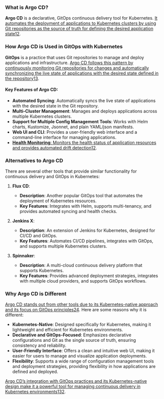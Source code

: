 ### What is Argo CD?

**Argo CD** is a declarative, GitOps continuous delivery tool for Kubernetes. [It automates the deployment of applications to Kubernetes clusters by using Git repositories as the source of truth for defining the desired application state](https://argo-cd.readthedocs.io/)[1](https://argo-cd.readthedocs.io/)[2](https://codefresh.io/learn/argo-cd/).

### How Argo CD is Used in GitOps with Kubernetes

**GitOps** is a practice that uses Git repositories to manage and deploy applications and infrastructure. [Argo CD follows this pattern by continuously monitoring Git repositories for changes and automatically synchronizing the live state of applications with the desired state defined in the repository](https://argo-cd.readthedocs.io/)[1](https://argo-cd.readthedocs.io/)[3](https://www.digitalocean.com/community/tutorials/how-to-deploy-to-kubernetes-using-argo-cd-and-gitops).

#### Key Features of Argo CD:

- **Automated Syncing**: Automatically syncs the live state of applications with the desired state in the Git repository.
- **Multi-Cluster Management**: Manages and deploys applications across multiple Kubernetes clusters.
- **Support for Multiple Config Management Tools**: Works with Helm charts, Kustomize, Jsonnet, and plain YAML/json manifests.
- **Web UI and CLI**: Provides a user-friendly web interface and a command-line interface for managing applications.
- [**Health Monitoring**: Monitors the health status of application resources and provides automated drift detection](https://argo-cd.readthedocs.io/)[1](https://argo-cd.readthedocs.io/)[2](https://codefresh.io/learn/argo-cd/).

### Alternatives to Argo CD

There are several other tools that provide similar functionality for continuous delivery and GitOps in Kubernetes:

1. **Flux CD**:
    
    - **Description**: Another popular GitOps tool that automates the deployment of Kubernetes resources.
    - **Key Features**: Integrates with Helm, supports multi-tenancy, and provides automated syncing and health checks.
2. **Jenkins X**:
    
    - **Description**: An extension of Jenkins for Kubernetes, designed for CI/CD and GitOps.
    - **Key Features**: Automates CI/CD pipelines, integrates with GitOps, and supports multiple Kubernetes clusters.
3. **Spinnaker**:
    
    - **Description**: A multi-cloud continuous delivery platform that supports Kubernetes.
    - **Key Features**: Provides advanced deployment strategies, integrates with multiple cloud providers, and supports GitOps workflows.

### Why Argo CD is Different

[Argo CD stands out from other tools due to its Kubernetes-native approach and its focus on GitOps principles](https://argo-cd.readthedocs.io/)[2](https://codefresh.io/learn/argo-cd/)[4](https://www.kubecost.com/kubernetes-devops-tools/argocd/). Here are some reasons why it is different:

- **Kubernetes-Native**: Designed specifically for Kubernetes, making it lightweight and efficient for Kubernetes environments.
- **Declarative and GitOps-Focused**: Emphasizes declarative configurations and Git as the single source of truth, ensuring consistency and reliability.
- **User-Friendly Interface**: Offers a clean and intuitive web UI, making it easier for users to manage and visualize application deployments.
- **Flexibility**: Supports a wide range of configuration management tools and deployment strategies, providing flexibility in how applications are defined and deployed.

[Argo CD’s integration with GitOps practices and its Kubernetes-native design make it a powerful tool for managing continuous delivery in Kubernetes environments](https://argo-cd.readthedocs.io/)[1](https://argo-cd.readthedocs.io/)[3](https://www.digitalocean.com/community/tutorials/how-to-deploy-to-kubernetes-using-argo-cd-and-gitops)[2](https://codefresh.io/learn/argo-cd/).
